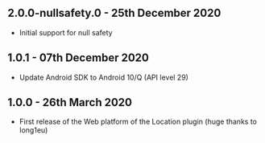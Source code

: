 ## 2.0.0-nullsafety.0 - 25th December 2020

- Initial support for null safety

## 1.0.1 - 07th December 2020

- Update Android SDK to Android 10/Q (API level 29)

## 1.0.0 - 26th March 2020

- First release of the Web platform of the Location plugin (huge thanks to long1eu)
